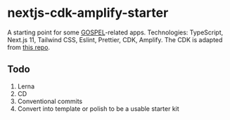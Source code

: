 # nextjs-cdk-amplify-starter
A starting point for some [GOSPEL](https://www.getrevue.co/profile/lzrs/issues/introducing-gospel-global-open-source-permissionless-enterprise-league-676392)-related apps. Technologies: TypeScript, Next.js 11, Tailwind CSS, Eslint, Prettier, CDK, Amplify. The CDK is adapted from [this repo](https://github.com/dabit3/next.js-cdk-amplify-workshop).

## Todo
1. Lerna
2. CD
3. Conventional commits
4. Convert into template or polish to be a usable starter kit
